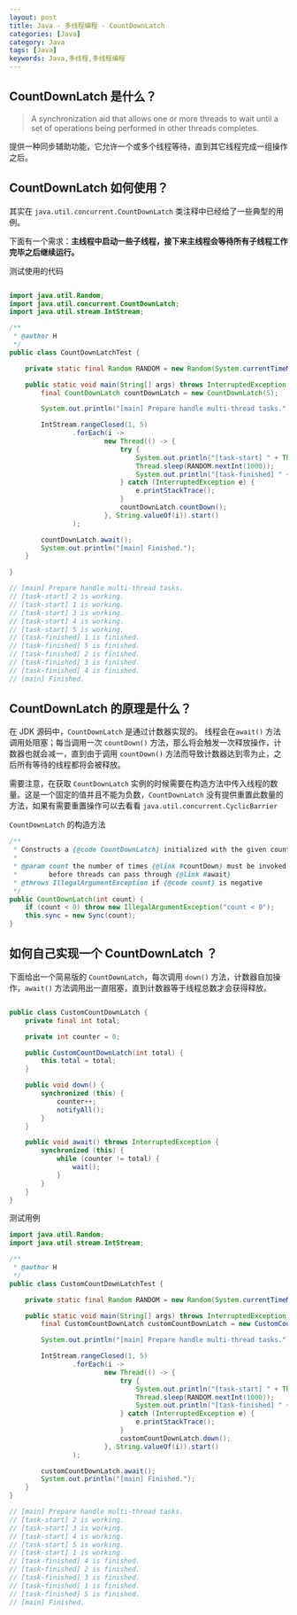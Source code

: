 ```yaml
---
layout: post
title: Java - 多线程编程 - CountDownLatch
categories: [Java]
category: Java
tags: [Java]
keywords: Java,多线程,多线程编程
---
```


## CountDownLatch 是什么？

> A synchronization aid that allows one or more threads to wait until a set of operations being performed in other threads completes.

提供一种同步辅助功能，它允许一个或多个线程等待，直到其它线程完成一组操作之后。

## CountDownLatch 如何使用？

其实在 `java.util.concurrent.CountDownLatch` 类注释中已经给了一些典型的用例。

下面有一个需求：**主线程中启动一些子线程，接下来主线程会等待所有子线程工作完毕之后继续运行。**

测试使用的代码

```java

import java.util.Random;
import java.util.concurrent.CountDownLatch;
import java.util.stream.IntStream;

/**
 * @author H
 */
public class CountDownLatchTest {

    private static final Random RANDOM = new Random(System.currentTimeMillis());

    public static void main(String[] args) throws InterruptedException {
        final CountDownLatch countDownLatch = new CountDownLatch(5);

        System.out.println("[main] Prepare handle multi-thread tasks.");

        IntStream.rangeClosed(1, 5)
                .forEach(i ->
                        new Thread(() -> {
                            try {
                                System.out.println("[task-start] " + Thread.currentThread().getName() + " is working.");
                                Thread.sleep(RANDOM.nextInt(1000));
                                System.out.println("[task-finished] " + Thread.currentThread().getName() + " is finished.");
                            } catch (InterruptedException e) {
                                e.printStackTrace();
                            }
                            countDownLatch.countDown();
                        }, String.valueOf(i)).start()
                );

        countDownLatch.await();
        System.out.println("[main] Finished.");
    }

}

// [main] Prepare handle multi-thread tasks.
// [task-start] 2 is working.
// [task-start] 1 is working.
// [task-start] 3 is working.
// [task-start] 4 is working.
// [task-start] 5 is working.
// [task-finished] 1 is finished.
// [task-finished] 5 is finished.
// [task-finished] 2 is finished.
// [task-finished] 3 is finished.
// [task-finished] 4 is finished.
// [main] Finished.

```

## CountDownLatch 的原理是什么？

在 JDK 源码中，`CountDownLatch` 是通过计数器实现的。 线程会在`await()` 方法调用处阻塞；每当调用一次 `countDown()` 方法，那么将会触发一次释放操作，计数器也就会减一，直到由于调用 `countDown()` 方法而导致计数器达到零为止，之后所有等待的线程都将会被释放。

需要注意，在获取 `CountDownLatch` 实例的时候需要在构造方法中传入线程的数量。这是一个固定的值并且不能为负数，`CountDownLatch` 没有提供重置此数量的方法，如果有需要重置操作可以去看看 `java.util.concurrent.CyclicBarrier`


`CountDownLatch` 的构造方法

```java
/**
 * Constructs a {@code CountDownLatch} initialized with the given count.
 *
 * @param count the number of times {@link #countDown} must be invoked
 *        before threads can pass through {@link #await}
 * @throws IllegalArgumentException if {@code count} is negative
 */
public CountDownLatch(int count) {
    if (count < 0) throw new IllegalArgumentException("count < 0");
    this.sync = new Sync(count);
}
```


## 如何自己实现一个 CountDownLatch ？

下面给出一个简易版的 `CountDownLatch`，每次调用 `down()` 方法，计数器自加操作，`await()` 方法调用出一直阻塞，直到计数器等于线程总数才会获得释放。


```java

public class CustomCountDownLatch {
    private final int total;

    private int counter = 0;

    public CustomCountDownLatch(int total) {
        this.total = total;
    }

    public void down() {
        synchronized (this) {
            counter++;
            notifyAll();
        }
    }

    public void await() throws InterruptedException {
        synchronized (this) {
            while (counter != total) {
                wait();
            }
        }
    }
}

```

测试用例

```java
import java.util.Random;
import java.util.stream.IntStream;

/**
 * @author H
 */
public class CustomCountDownLatchTest {

    private static final Random RANDOM = new Random(System.currentTimeMillis());

    public static void main(String[] args) throws InterruptedException {
        final CustomCountDownLatch customCountDownLatch = new CustomCountDownLatch(5);

        System.out.println("[main] Prepare handle multi-thread tasks.");

        IntStream.rangeClosed(1, 5)
                .forEach(i ->
                        new Thread(() -> {
                            try {
                                System.out.println("[task-start] " + Thread.currentThread().getName() + " is working.");
                                Thread.sleep(RANDOM.nextInt(1000));
                                System.out.println("[task-finished] " + Thread.currentThread().getName() + " is finished.");
                            } catch (InterruptedException e) {
                                e.printStackTrace();
                            }
                            customCountDownLatch.down();
                        }, String.valueOf(i)).start()
                );

        customCountDownLatch.await();
        System.out.println("[main] Finished.");
    }
}

// [main] Prepare handle multi-thread tasks.
// [task-start] 2 is working.
// [task-start] 3 is working.
// [task-start] 4 is working.
// [task-start] 5 is working.
// [task-start] 1 is working.
// [task-finished] 4 is finished.
// [task-finished] 2 is finished.
// [task-finished] 3 is finished.
// [task-finished] 1 is finished.
// [task-finished] 5 is finished.
// [main] Finished.

```
